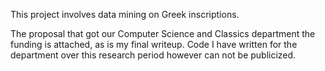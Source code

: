 This project involves data mining on Greek inscriptions. 

The proposal that got our Computer Science and Classics department the funding is attached, as is my final writeup. Code I have written for the department over this research period however can not be publicized.
